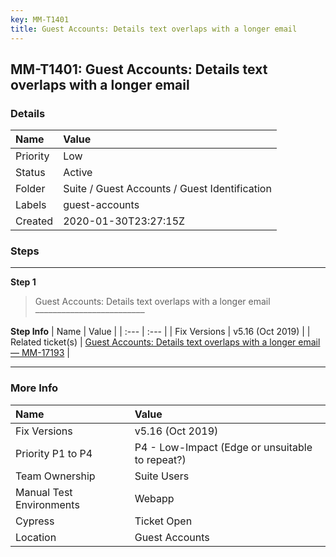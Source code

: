 ```yaml
---
key: MM-T1401
title: Guest Accounts: Details text overlaps with a longer email
---
```


## MM-T1401: Guest Accounts: Details text overlaps with a longer email

### Details

| Name     | Value                                         |
| :------- | :-------------------------------------------- |
| Priority | Low                                           |
| Status   | Active                                        |
| Folder   | Suite / Guest Accounts / Guest Identification |
| Labels   | guest-accounts                                |
| Created  | 2020-01-30T23:27:15Z                          |

### Steps

<hr/>

**Step 1**

> <article>Guest Accounts: Details text overlaps with a longer email<br>–––––––––––––––––––––––––</article>

**Step Info**
| Name | Value |
| :--- | :--- |
| Fix Versions | v5.16 (Oct 2019) |
| Related ticket(s) | <a href="https://mattermost.atlassian.net/browse/MM-17193">Guest Accounts: Details text overlaps with a longer email — MM-17193</a> |

<hr/>

### More Info

| Name                     | Value                                           |
| :----------------------- | :---------------------------------------------- |
| Fix Versions             | v5.16 (Oct 2019)                                |
| Priority P1 to P4        | P4 - Low-Impact (Edge or unsuitable to repeat?) |
| Team Ownership           | Suite Users                                     |
| Manual Test Environments | Webapp                                          |
| Cypress                  | Ticket Open                                     |
| Location                 | Guest Accounts                                  |

